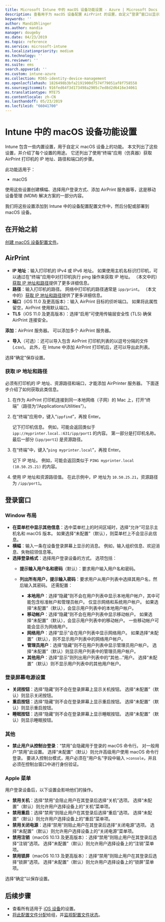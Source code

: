 ```yaml
---
title: Microsoft Intune 中的 macOS 设备功能设置 - Azure | Microsoft Docs
description: 查看用于为 macOS 设备配置 AirPrint 的设置，自定义“登录”窗口以显示或隐藏 Microsoft Intune 中的电源按钮。 请参阅获取网络中 AirPrint 服务器的 IP 地址、路径和端口设置的步骤。 在设备配置配置文件中使用这些设置来配置 macOS 设备功能。
keywords: ''
author: MandiOhlinger
ms.author: mandia
manager: dougeby
ms.date: 04/23/2019
ms.topic: reference
ms.service: microsoft-intune
ms.localizationpriority: medium
ms.technology: ''
ms.reviewer: ''
ms.suite: ems
search.appverid: ''
ms.custom: intune-azure
ms.collection: M365-identity-device-management
ms.openlocfilehash: 1826498b3bfa2191900d7574f79051af8f758558
ms.sourcegitcommit: 916fed64f3d173498a2905c7ed8d2d6416e34061
ms.translationtype: MTE75
ms.contentlocale: zh-CN
ms.lasthandoff: 05/23/2019
ms.locfileid: "66041700"
---
```

# <a name="macos-device-feature-settings-in-intune"></a>Intune 中的 macOS 设备功能设置

Intune 包含一些内置设置，用于自定义 macOS 设备上的功能。 本文列出了这些设置，并介绍了每个设置的用途。 它还列出了使用“终端”应用（仿真器）获取 AirPrint 打印机的 IP 地址、路径和端口的步骤。

此功能适用于：

- macOS

使用这些设置创建横幅、选择用户登录方式、添加 AirPrint 服务器等，这是移动设备管理 (MDM) 解决方案的一部分内容。

我们将这些设置添加到 Intune 中的设备配置配置文件中，然后分配或部署到 macOS 设备。

## <a name="before-you-begin"></a>在开始之前

[创建 macOS 设备配置文件](device-features-configure.md)。

## <a name="airprint"></a>AirPrint

- **IP 地址**：输入打印机的 IPv4 或 IPv6 地址。 如果使用主机名标识打印机，可以通过在“终端”应用中对打印机执行 ping 操作来获取 IP 地址。 （本文中的）[获取 IP 地址和路径](#get-the-ip-address-and-path)提供了更多详细信息。
- **路径**：输入打印机的路径。 网络中打印机的路径通常是 `ipp/print`。 （本文中的）[获取 IP 地址和路径](#get-the-ip-address-and-path)提供了更多详细信息。
- **端口**（iOS 11.0 及更高版本）：输入 AirPrint 目标的侦听端口。 如果将此属性留空，AirPrint 使用默认端口。
- **TLS**（iOS 11.0 及更高版本）：选择“启用”可使用传输层安全性 (TLS) 确保 AirPrint 连接安全。

**添加**：AirPrint 服务器。 可以添加多个 AirPrint 服务器。

- **导入**（可选）：还可以导入包含 AirPrint 打印机列表的以逗号分隔的文件 (.csv)。 此外，在 Intune 中添加 AirPrint 打印机后，还可以导出此列表。

选择“确定”保存设置。

### <a name="get-the-ip-address-and-path"></a>获取 IP 地址和路径

必须有打印机的 IP 地址、资源路径和端口，才能添加 AirPrinter 服务器。 下面逐步介绍了如何获取此类信息。

1. 在作为 AirPrint 打印机连接到同一本地网络（子网）的 Mac 上，打开“终端”（路径为“/Applications/Utilities”）。
2. 在“终端”应用中，键入“`ippfind`”，再按 Enter。

    记下打印机信息。 例如，可能会返回类似于 `ipp://myprinter.local.:631/ipp/port1` 的内容。 第一部分是打印机名称。 最后一部分 (`ipp/port1`) 是资源路径。

3. 在“终端”中，键入“`ping myprinter.local`”，再按 Enter。

   记下 IP 地址。 例如，可能会返回类似于 `PING myprinter.local (10.50.25.21)` 的内容。

4. 使用 IP 地址和资源路径值。 在此示例中，IP 地址为 `10.50.25.21`，资源路径为 `/ipp/port1`。

## <a name="login-window"></a>登录窗口

### <a name="window-layout"></a>Window 布局

- **在菜单栏中显示其他信息**：选中菜单栏上的时间区域时，选择“允许”可显示主机名和 macOS 版本。 如果选择“未配置”（默认），则菜单栏上不会显示此信息。
- **横幅**：输入一条在设备登录屏幕上显示的消息。 例如，输入组织信息、欢迎消息、失物招领信息等。
- **选择登录格式**：选择用户登录设备的方式。 选项包括：
  - **提示输入用户名和密码**（默认）：要求用户输入用户名和密码。
  - **列出所有用户，提示输入密码**：要求用户从用户列表中选择其用户名，然后输入其密码。 还需配置：

    - **本地用户**：选择“隐藏”则不会在用户列表中显示本地用户帐户，其中可能包含标准帐户和管理员帐户。 仅显示网络和系统用户帐户。 如果选择“未配置”（默认），会显示用户列表中的本地用户帐户。
    - **移动帐户**：选择“隐藏”则不会在用户列表中显示移动帐户。 如果选择“未配置”（默认），会显示用户列表中的移动帐户。 一些移动帐户可能会显示为网络用户。
    - **网络用户**：选择“显示”会在用户列表中显示网络用户。 如果选择“未配置”（默认），则不显示用户列表中的网络用户帐户。
    - **管理员用户**：选择“隐藏”则不在用户列表中显示管理员用户帐户。 选择“未配置”（默认）则显示用户列表中的管理员用户帐户。
    - **其他用户**：选择“显示”则列出用户列表中的“其他...”用户。 选择“未配置”（默认）则不显示用户列表中的其他用户帐户。

### <a name="login-screen-power-settings"></a>登录屏幕电源设置

- **关闭按钮**：选择“隐藏”则不会在登录屏幕上显示关机按钮。 选择“未配置”（默认）则显示关闭按钮。
- **重启按钮**：选择“隐藏”则不会在登录屏幕上显示重启按钮。 选择“未配置”（默认）则显示重启按钮。
- **睡眠按钮**：选择“隐藏”则不会在登录屏幕上显示睡眠按钮。 选择“未配置”（默认）则显示睡眠按钮。

### <a name="other"></a>其他

- **禁止用户从控制台登录**：“禁用”会隐藏用于登录的 macOS 命令行。 对一般用户“禁用”此设置。 选择“未配置”（默认）则允许高级用户使用 macOS 命令行登录。 要进入控制台模式，用户必须在“用户名”字段中输入 `>console`，并且必须在控制台窗口中进行身份验证。

### <a name="apple-menu"></a>Apple 菜单

用户登录设备后，以下设置会影响他们的操作。

- **禁用关机**：选择“禁用”会阻止用户在其登录后选择“关机”选项。 选择“未配置”（默认）则允许用户选择设备上的“关机”菜单项。
- **禁用重启**：选择“禁用”则阻止用户在其登录后选择“重启”选项。 选择“未配置”（默认）则允许用户选择设备上的“重启”菜单项。
- **禁用关闭电源**：选择“禁用”则阻止用户在其登录后选择“关闭电源”选项。 选择“未配置”（默认）则允许用户选择设备上的“关闭电源”菜单项。
- **禁用注销**（macOS 10.13 及更高版本）：选择“禁用”则阻止用户在其登录后选择“注销”选项。 选择“未配置”（默认）则允许用户选择设备上的“注销”菜单项。
- **禁用锁屏**（macOS 10.13 及更高版本）：选择“禁用”则阻止用户在其登录后选择“锁屏”选项。 选择“未配置”（默认）则允许用户选择设备上的“锁屏”菜单项。

选择“确定”以保存设置。

## <a name="next-steps"></a>后续步骤

- 查看所有适用于 [iOS 设备](ios-device-features-settings.md)的设置。
- [将此配置文件分配](device-profile-assign.md)给组，并[监视配置文件状态](device-profile-monitor.md)。

